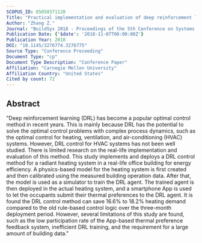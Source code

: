 ```yaml
---
SCOPUS_ID: 85058371120
Title: "Practical implementation and evaluation of deep reinforcement learning control for a radiant heating system"
Author: "Zhang Z."
Journal: "BuildSys 2018 - Proceedings of the 5th Conference on Systems for Built Environments"
Publication Date: {'$date': '2018-11-07T00:00:00Z'}
Publication Year: 2018
DOI: "10.1145/3276774.3276775"
Source Type: "Conference Proceeding"
Document Type: "cp"
Document Type Description: "Conference Paper"
Affiliation: "Carnegie Mellon University"
Affiliation Country: "United States"
Cited by count: 72
---
```


## Abstract
"Deep reinforcement learning (DRL) has become a popular optimal control method in recent years. This is mainly because DRL has the potential to solve the optimal control problems with complex process dynamics, such as the optimal control for heating, ventilation, and air-conditioning (HVAC) systems. However, DRL control for HVAC systems has not been well studied. There is limited research on the real-life implementation and evaluation of this method. This study implements and deploys a DRL control method for a radiant heating system in a real-life office building for energy efficiency. A physics-based model for the heating system is first created and then calibrated using the measured building operation data. After that, the model is used as a simulator to train the DRL agent. The trained agent is then deployed in the actual heating system, and a smartphone App is used to let the occupants submit their thermal preferences to the DRL agent. It is found the DRL control method can save 16.6% to 18.2% heating demand compared to the old rule-based control logic over the three-month deployment period. However, several limitations of this study are found, such as the low participation rate of the App-based thermal preference feedback system, inefficient DRL training, and the requirement for a large amount of building data."
